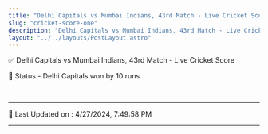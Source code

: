 ```yaml
---
title: "Delhi Capitals vs Mumbai Indians, 43rd Match - Live Cricket Score"
slug: "cricket-score-one"
description: "Delhi Capitals vs Mumbai Indians, 43rd Match - Live Cricket Score - Delhi Capitals won by 10 runs."
layout: "../../layouts/PostLayout.astro"
--- 
```


✅ Delhi Capitals vs Mumbai Indians, 43rd Match - Live Cricket Score

📑 Status - Delhi Capitals won by 10 runs

<br />

***

📝 Last Updated on : 4/27/2024, 7:49:58 PM

***

